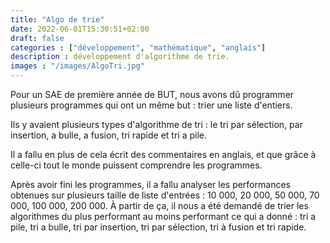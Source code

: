 ```yaml
---
title: "Algo de trie"
date: 2022-06-01T15:30:51+02:00
draft: false
categories : ["développement", "mathématique", "anglais"]
description : développement d'algorithme de trie.
images : "/images/AlgoTri.jpg"
---
```


<div class = "text">

Pour un SAE de première année de BUT, nous avons dû programmer plusieurs programmes qui ont un même but : trier une liste d'entiers.

Ils y avaient plusieurs types d'algorithme de tri : le tri par sélection, par insertion, a bulle, a fusion, tri rapide et tri a pile.

Il a fallu en plus de cela écrit des commentaires en anglais, et que grâce à celle-ci tout le monde puissent comprendre les programmes.

Après avoir fini les programmes, il a fallu analyser les performances obtenues sur plusieurs taille de liste d'entrées : 10 000, 20 000, 50 000, 70 000, 100 000, 200 000.
À partir de ça, il nous a été demandé de trier les algorithmes du plus performant au moins performant ce qui a donné : tri a pile, tri a bulle, tri par insertion, tri par sélection, tri à fusion et tri rapide.


<div>

